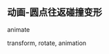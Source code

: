 
## 动画-圆点往返碰撞变形

animate 

transform, rotate, animation

<CodeDemo :collapse="true">
  <template slot="code-template">
    <<< @/docs/.vuepress/examples/Loading11.vue?template
  </template>
  <template slot="code-script">
    <<< @/docs/.vuepress/examples/Loading11.vue?script
  </template>
  <template slot="code-style">
    <<< @/docs/.vuepress/examples/Loading11.vue?style
  </template>
  <Loading11 slot="demo"/>
</CodeDemo>

